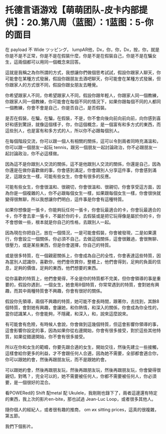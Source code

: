 # 托德言语游戏【萌萌团队-皮卡内部提供】：20.第八周（蓝图）：1蓝图：5-你的面目

在 payload 不 Wide ツッピング， lumpAR他，Dx，你，你，Dx，按，你，就是你是不是不正常，你是不是在假裝什麼，你是不是在假裝自己，你是不是在騙女生，這兩個都可以用同一個概念來回答。

這就是我稱之為你所謂的方式，我想讓你們做個思考試試，假設你跟家人聊天，你可能會在某種方式發展，假設你跟朋友去酒吧聊天，你可能會在某種方式發展，但你跟家人的方式很不同，假設你跟女朋友去睡覺。

你希望跟家人不同，你希望跟家人不同，假設你跟年輕人，你跟家人同一個教練，你跟家人同一個教練，你可能會在每個不同的情況下，如果你跟每個不同的人都同一個教練，你會不會是自己，你是否自己，是否假裝。

是否在假裝，在騙，在騙，在假裝，不是，你不會向後向前向前向前，向你感到喜好和感到驚訝，就像這個樣子，你，你這個概念，是一個富有和多方式的東西，而這些別人，也是富有和多方式的人，所以你不必跟每個別人。

在每個階段交流，你可以跟一個人有相關的關係，這可以令到兩者同時充滿溫和，你可以跟一個朋友一起玩 tennis，跟另一個朋友一起討論政治，你不必跟朋友一起討論政治，你不必這樣做。

因為這不是你跟別人交流的關係，這不是他跟別人交流的關係，你還是自己，因為你還是在做你喜歡做的事，你會感到滿足，你會跟別人分享這件事，你會感到滿足，這跟女生一樣，可能有些女生，你會有很多的反應。

可能有些女生，你會很溫和、很親切，你會很溫和、很親切，你會享受這方面，因為你是一個複雜的人，你不必跟每個女生一樣，如果跟每個女生一樣，你會很快就變得很無聊，所以我想讓你們明白，這件事是你會有這種特質。

如果你想像是一張卡，你能夠玩任何一張卡，你會玩最適合的卡，你會玩最適合的卡，你不會去拿一張卡，不屬於你的卡，去假裝或是把它玩得像是屬於你的卡，你不會想做一些，根本就是你自己的性格，去跟別人一起。

因為現在你把自己，放在一個情況，一是可能會假裝，你會被發現，二是如果還行，你會設立一個關係，你必須不自己，去做這個關係，這會很難過，會很無聊、很壓力，或是某些東西，但是你會選擇，你自己的特質。

或是很多特質，在一個親密關係上，你會成為自己的全性，你會表達這些特質，因為當別人認識你，喜歡你，他們會欣賞你，整體上，他們會得到，足夠的負面的信息，足夠的價值，足夠的東西，他們想要的東西。

從你喜歡的特質上，他們會覺得，不全是你的特質都不完美，但你會領導的事是重要的，假設你遇到，一個女生，她會用8個特質，你常常遇到的特質，會對她有興趣，而其中兩種特質會不興趣，你會有很好的關係。

假設你先領導，兩個不興趣的特質，她可能不會長時間，跟著你，去找到，其餘8個特質，會對她有興趣，會讓她，和你熱情，和深入的關係，你會成為你全性的，當你認識某人，你會能夠，不隱藏，和深入，和，說來這麼說來。

有可能會有危險，有時候人會說，你會做到這幾個特質，但這會影響你領導的事，這會影響你設定的事，因為如果你從右邊開始，你會有很多接受，對於這些其他特質，如果從錯邊開始，你不會有很多接受。

所以在你和女生的範疇，你要先跟合適的女生，開始交往，然後先建立一些接觸，這樣會給你更多的利益，才不會跟任何人合適，因為她不需要，全部都會適合你，你可以跟她約會，然後再跟朋友玩，而不是跟她約會。

可以跟她約會，然後再跟朋友玩，然後再跟朋友玩，然後再跟朋友玩，你會變得很親切，對嗎？，完全可以的，她不需要被任何人，你都不需要被任何人，你必須要，是一個很好的混合。

看POWERed的 Shift 配metal 配 Ukulele，我剛剛也錄下了，兩者這邊還有特定的東西，我上次的影片en-bite，那也試過 Jean-Luc Loop，或者很多其他人。

隨你個人的經紀人，或者很有趣的推商， om их sitting prices，這真的很複雜，第五節。

我們下個影片。